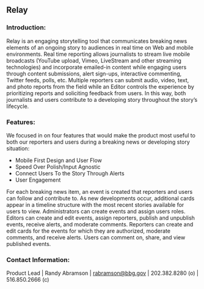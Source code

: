 ## Relay

### Introduction:
Relay is an engaging storytelling tool that communicates breaking news elements of an ongoing story to audiences in real time on Web and mobile environments. Real time reporting allows journalists to stream live mobile broadcasts (YouTube upload, Vimeo, LiveStream and other streaming technologies) and incorporate emailed-in content while engaging users through content submissions, alert sign-ups, interactive commenting, Twitter feeds, polls, etc. Multiple reporters can submit audio, video, text, and photo reports from the field while an Editor controls the experience by prioritizing reports and soliciting feedback from users. In this way, both journalists and users contribute to a developing story throughout the story’s lifecycle.

### Features:
We focused in on four features that would make the product most useful to both our reporters and users during a breaking news or developing story situation:
* Mobile First Design and User Flow
* Speed Over Polish/Input Agnostic
* Connect Users To the Story Through Alerts
* User Engagement

For each breaking news item, an event is created that reporters and users can follow and contribute to. As new developments occur, additional cards appear in a timeline structure with the most recent stories available for users to view. Administrators can create events and assign users roles. Editors can create and edit events, assign reporters, publish and unpublish events, receive alerts, and moderate comments. Reporters can create and edit cards for the events for which they are authorized, moderate comments, and receive alerts. Users can comment on, share, and view published events.

### Contact Information:
Product Lead | Randy Abramson | rabramson@bbg.gov | 202.382.8280 (o) | 516.850.2666 (c)
